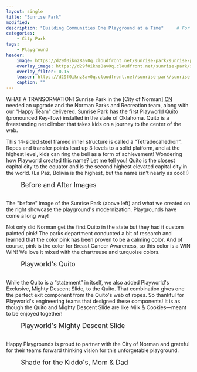 ```yaml
---
layout: single
title: "Sunrise Park"
modified:
description: "Building Communities One Playground at a Time"     # For Twitter, not the Title
categories:
    - City Park
tags:
    - Playground
header:
    image: https://d29f0iknz8av0q.cloudfront.net/sunrise-park/sunrise-park3.jpg # Twitter (use 'overlay_image')
    overlay_image: https://d29f0iknz8av0q.cloudfront.net/sunrise-park/sunrise-park3.jpg    # Article header at 2048x768
    overlay_filter: 0.15
    teaser: https://d29f0iknz8av0q.cloudfront.net/sunrise-park/sunrise-park2.jpg   # Shrink image to 575x216 push
    caption: ""
---
```


WHAT A TRANSORMATION! Sunrise Park in the [City of Norman] [CN] needed an upgrade and the Norman Parks and Recreation team, along with our "Happy Team" delivered. Sunrise Park has the first Playworld Quito (pronounced Key-Tow) installed in the state of Oklahoma. Quito is a freestanding net climber that takes kids on a journey to the center of the web. 

This 14-sided steel framed inner structure is called a “Tetradecahedron”.
Ropes and transfer points lead up 3 levels to a solid platform, and at the
highest level, kids can ring the bell as a form of achievement! Wondering how
Playworld created this name? Let me tell you! Quito is the closest capital city
to the equator and is the second highest elevated capital city in the world. (La
Paz, Bolivia is the highest, but the name isn’t nearly as cool!!)

<figure class="align-center">
<a href="https://d29f0iknz8av0q.cloudfront.net/sunrise-park/sunrise-park1.jpg">
<img src="https://d29f0iknz8av0q.cloudfront.net/sunrise-park/sunrise-park1.jpg" alt="" /></a>
<figcaption class="text-center" style="font-size: large">Before and After Images</figcaption><br />
</figure>

The "before" image of the Sunrise Park (above left) and what we created on the right showcase the playground's modernization. Playgrounds have come a long way!


Not only did Norman get the first Quito in the state but they had it custom painted pink! The parks department conducted a bit of research and learned that the color pink has been proven to be a calming color. And of course, pink is the color for Breast Cancer Awareness, so this color is a WIN WIN! We love it
mixed with the chartreuse and turquoise colors.

<figure class="align-center">
<a href="https://d29f0iknz8av0q.cloudfront.net/sunrise-park/sunrise-park4.jpg">
<img src="https://d29f0iknz8av0q.cloudfront.net/sunrise-park/sunrise-park4.jpg" alt="" /></a>
<figcaption class="text-center" style="font-size: large">Playworld's Quito</figcaption><br />
</figure>

While the Quito is a “statement” in itself, we also added Playworld's Exclusive, Mighty Descent Slide, to the Quito. That combination gives one the perfect exit component from the Quito's web of ropes. So thankful for Playworld's engineering teams that designed these components! It is as though the Quito and Mighty Descent Slide are like Milk & Cookies—meant to be enjoyed together! 

<figure class="align-center">
<a href="https://d29f0iknz8av0q.cloudfront.net/sunrise-park/sunrise-park5.jpg">
<img src="https://d29f0iknz8av0q.cloudfront.net/sunrise-park/sunrise-park5.jpg" alt="" /></a>
<figcaption class="text-center" style="font-size: large">Playworld's Mighty Descent Slide</figcaption><br />
</figure>

Happy Playgrounds is proud to partner with the City of Norman and grateful for their teams forward thinking vision for this unforgetable playground.

<figure class="align-center">
<a href="https://d29f0iknz8av0q.cloudfront.net/sunrise-park/sunrise-park6.jpg">
<img src="https://d29f0iknz8av0q.cloudfront.net/sunrise-park/sunrise-park6.jpg" alt="" /></a>
<figcaption class="text-center" style="font-size: large">Shade for the Kiddo's, Mom & Dad</figcaption><br />
</figure>

<figure class="align-center">
<a href="https://d29f0iknz8av0q.cloudfront.net/sunrise-park/sunrise-park7.jpg">
<img src="https://d29f0iknz8av0q.cloudfront.net/sunrise-park/sunrise-park7.jpg" alt="" /></a>
<figcaption class="text-center" style="font-size: large"></figcaption><br />
</figure>

[CN]: https://www.normanok.gov
[CGD]: https://www.cgtulsa.org/donate
[blue]: /ironman-70-3-virginia-blue-ridge-2022-race-report/
[CGG]: /sunrise-park/

